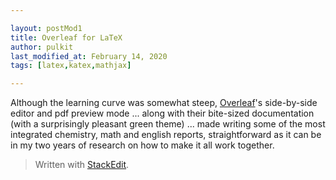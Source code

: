 ```yaml
---

layout: postMod1
title: Overleaf for LaTeX
author: pulkit
last_modified_at: February 14, 2020
tags: [latex,katex,mathjax]

---
```


Although the learning curve was somewhat steep, [Overleaf](https://www.overleaf.com/)'s side-by-side editor and pdf preview mode ... along with their bite-sized documentation (with a surprisingly pleasant green theme) ... made writing some of the most integrated chemistry, math and english reports, straightforward as it can be in my two years of research on how to make it all work together.


> Written with [StackEdit](https://stackedit.io/).
<!--stackedit_data:
eyJoaXN0b3J5IjpbLTE1ODI0NzEyNjksMjA2NzExMTA4NV19
-->